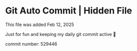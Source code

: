 # Git Auto Commit | Hidden File

This file was added Feb 12, 2025

Just for fun and keeping my daily git commit active 🤪

commit number: 529446
